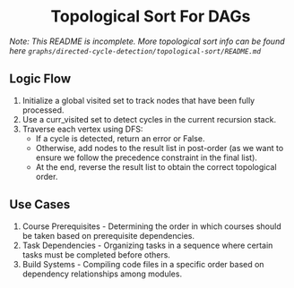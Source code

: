 <h1 align="center">Topological Sort For DAGs</h1>

_Note: This README is incomplete. More topological sort info can be found here `graphs/directed-cycle-detection/topological-sort/README.md`_

## Logic Flow
1. Initialize a global visited set to track nodes that have been fully processed.
2. Use a curr_visited set to detect cycles in the current recursion stack.
3. Traverse each vertex using DFS:
	- If a cycle is detected, return an error or False.
	- Otherwise, add nodes to the result list in post-order (as we want to ensure we follow the precedence constraint in the final list).
	- At the end, reverse the result list to obtain the correct topological order.

## Use Cases
1. Course Prerequisites - Determining the order in which courses should be taken based on prerequisite dependencies.
2. Task Dependencies - Organizing tasks in a sequence where certain tasks must be completed before others.
3. Build Systems - Compiling code files in a specific order based on dependency relationships among modules.